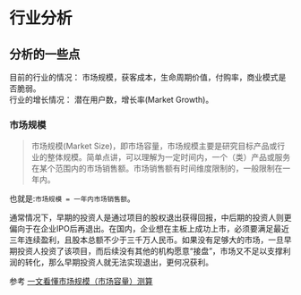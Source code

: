# 行业分析
## 分析的一些点
目前的行业的情况： 市场规模，获客成本，生命周期价值，付购率，商业模式是否脆弱。  
行业的增长情况： 潜在用户数，增长率(Market Growth)。

### 市场规模
> 市场规模(Market Size)，即市场容量，市场规模主要是研究目标产品或行业的整体规模。简单点讲，可以理解为一定时间内，一个（类）产品或服务在某个范围内的市场销售额。市场销售额有时间维度限制的，一般限制在一年内。

也就是:`市场规模 = 一年内市场销售额`。

通常情况下，早期的投资人是通过项目的股权退出获得回报，中后期的投资人则更偏向于在企业IPO后再退出。在国内，企业想在主板上成功上市，必须要满足最近三年连续盈利，且股本总额不少于三千万人民币。如果没有足够大的市场，一旦早期投资人投资了该项目，而后续没有其他的机构愿意“接盘”，市场又不足以支撑利润的转化，那么早期投资人就无法实现退出，更何况获利。

参考 [一文看懂市场规模（市场容量）测算](http://www.woshipm.com/it/919489.html)